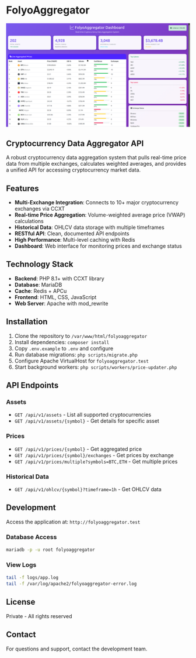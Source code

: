 # FolyoAggregator
![alt](image.png)
## Cryptocurrency Data Aggregator API

A robust cryptocurrency data aggregation system that pulls real-time price data from multiple exchanges, calculates weighted averages, and provides a unified API for accessing cryptocurrency market data.

## Features

- **Multi-Exchange Integration**: Connects to 10+ major cryptocurrency exchanges via CCXT
- **Real-time Price Aggregation**: Volume-weighted average price (VWAP) calculations
- **Historical Data**: OHLCV data storage with multiple timeframes
- **RESTful API**: Clean, documented API endpoints
- **High Performance**: Multi-level caching with Redis
- **Dashboard**: Web interface for monitoring prices and exchange status

## Technology Stack

- **Backend**: PHP 8.1+ with CCXT library
- **Database**: MariaDB
- **Cache**: Redis + APCu
- **Frontend**: HTML, CSS, JavaScript
- **Web Server**: Apache with mod_rewrite

## Installation

1. Clone the repository to `/var/www/html/folyoaggregator`
2. Install dependencies: `composer install`
3. Copy `.env.example` to `.env` and configure
4. Run database migrations: `php scripts/migrate.php`
5. Configure Apache VirtualHost for `folyoaggregator.test`
6. Start background workers: `php scripts/workers/price-updater.php`

## API Endpoints

### Assets
- `GET /api/v1/assets` - List all supported cryptocurrencies
- `GET /api/v1/assets/{symbol}` - Get details for specific asset

### Prices
- `GET /api/v1/prices/{symbol}` - Get aggregated price
- `GET /api/v1/prices/{symbol}/exchanges` - Get prices by exchange
- `GET /api/v1/prices/multiple?symbols=BTC,ETH` - Get multiple prices

### Historical Data
- `GET /api/v1/ohlcv/{symbol}?timeframe=1h` - Get OHLCV data

## Development

Access the application at: `http://folyoaggregator.test`

### Database Access
```bash
mariadb -p -u root folyoaggregator
```

### View Logs
```bash
tail -f logs/app.log
tail -f /var/log/apache2/folyoaggregator-error.log
```

## License

Private - All rights reserved

## Contact

For questions and support, contact the development team.